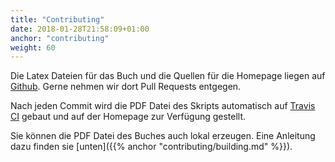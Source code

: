 ```yaml
---
title: "Contributing"
date: 2018-01-28T21:58:09+01:00
anchor: "contributing"
weight: 60
---
```


Die Latex Dateien für das Buch und die Quellen für die Homepage liegen auf [Github](https://github.com/wysiib/ai_script). Gerne nehmen wir dort Pull Requests entgegen.

Nach jeden Commit wird die PDF Datei des Skripts automatisch auf [Travis CI](https://travis-ci.org/wysiib/ai_script) gebaut und auf der Homepage zur Verfügung gestellt. 

Sie können die PDF Datei des Buches auch lokal erzeugen. Eine Anleitung dazu finden sie [unten]({{% anchor "contributing/building.md" %}}).